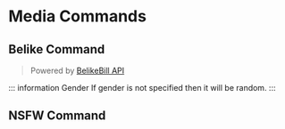# Media Commands

## Belike Command

<CommandTable command="belike"/>

> Powered by [BelikeBill API](https://github.com/gautamkrishnar/Be-Like-Bill)

::: information Gender
If gender is not specified then it will be random.
:::

## NSFW Command

<CommandTable command="nsfw"/>

